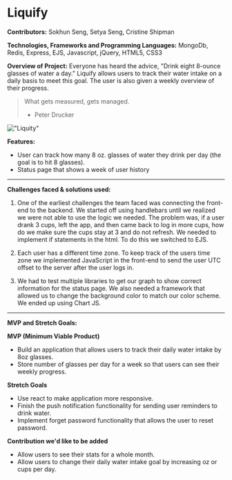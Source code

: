 # Liquify



**Contributors:**
Sokhun Seng, Setya Seng, Cristine Shipman

**Technologies, Frameworks and Programming Languages:**
MongoDb, Redis, Express, EJS, Javascript, jQuery, HTML5, CSS3

**Overview of Project:**
Everyone has heard the advice, "Drink eight 8-ounce glasses of water a day." Liquify allows users to track their water intake on a daily basis to meet this goal. The user is also given a weekly overview of their progress.

> What gets measured, gets managed.
> - Peter Drucker

!["Liquity"](/images/home-page.png)


**Features:**
* User can track how many 8 oz. glasses of water they drink per day (the goal is to hit 8 glasses).
* Status page that shows a week of user history
- - - -

**Challenges faced & solutions used:**

1. One of the earliest challenges the team faced was connecting the front-end to the backend. We started off using handlebars until we realized we were not able to use the logic we needed. The problem was, if a user drank 3 cups, left the app, and then came back to log in more cups, how do we make sure the cups stay at 3 and do not refresh. We needed to implement if statements in the html. To do this we switched to EJS.

2. Each user has a different time zone. To keep track of the users time zone we implemented JavaScript in the front-end to send the user UTC offset to the server after the user logs in.

3. We had to test multiple libraries to get our graph to show correct information for the status page. We also needed a framework that allowed us to change the background color to match our color scheme. We ended up using Chart JS.

- - - -


**MVP and Stretch Goals:**

**MVP (Minimum Viable Product)**

* Build an application that allows users to track their daily water intake by 8oz glasses.
* Store number of glasses per day for a week so that users can see their weekly progress.

**Stretch Goals**

* Use react to make application more responsive.
* Finish the push notification functionality for sending user reminders to drink water.
* Implement forget password functionality that allows the user to reset password.

**Contribution we'd like to be added**

* Allow users to see their stats for a whole month.
* Allow users to change their daily water intake goal by increasing oz or cups per day.
